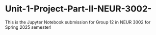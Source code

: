# Unit-1-Project-Part-II-NEUR-3002-
This is the Jupyter Notebook submission for Group 12 in NEUR 3002 for Spring 2025 semester!
